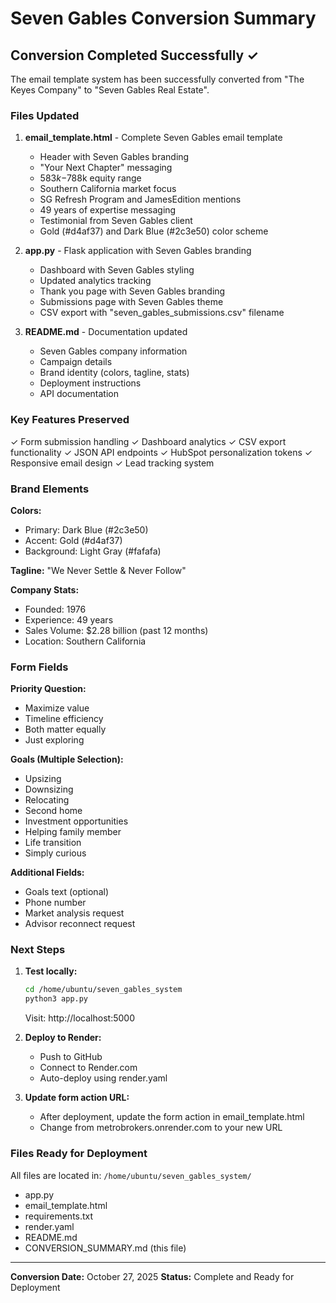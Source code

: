# Seven Gables Conversion Summary

## Conversion Completed Successfully ✓

The email template system has been successfully converted from "The Keyes Company" to "Seven Gables Real Estate".

### Files Updated

1. **email_template.html** - Complete Seven Gables email template
   - Header with Seven Gables branding
   - "Your Next Chapter" messaging
   - $583k-$788k equity range
   - Southern California market focus
   - SG Refresh Program and JamesEdition mentions
   - 49 years of expertise messaging
   - Testimonial from Seven Gables client
   - Gold (#d4af37) and Dark Blue (#2c3e50) color scheme

2. **app.py** - Flask application with Seven Gables branding
   - Dashboard with Seven Gables styling
   - Updated analytics tracking
   - Thank you page with Seven Gables branding
   - Submissions page with Seven Gables theme
   - CSV export with "seven_gables_submissions.csv" filename

3. **README.md** - Documentation updated
   - Seven Gables company information
   - Campaign details
   - Brand identity (colors, tagline, stats)
   - Deployment instructions
   - API documentation

### Key Features Preserved

✓ Form submission handling
✓ Dashboard analytics
✓ CSV export functionality
✓ JSON API endpoints
✓ HubSpot personalization tokens
✓ Responsive email design
✓ Lead tracking system

### Brand Elements

**Colors:**
- Primary: Dark Blue (#2c3e50)
- Accent: Gold (#d4af37)
- Background: Light Gray (#fafafa)

**Tagline:**
"We Never Settle & Never Follow"

**Company Stats:**
- Founded: 1976
- Experience: 49 years
- Sales Volume: $2.28 billion (past 12 months)
- Location: Southern California

### Form Fields

**Priority Question:**
- Maximize value
- Timeline efficiency
- Both matter equally
- Just exploring

**Goals (Multiple Selection):**
- Upsizing
- Downsizing
- Relocating
- Second home
- Investment opportunities
- Helping family member
- Life transition
- Simply curious

**Additional Fields:**
- Goals text (optional)
- Phone number
- Market analysis request
- Advisor reconnect request

### Next Steps

1. **Test locally:**
   ```bash
   cd /home/ubuntu/seven_gables_system
   python3 app.py
   ```
   Visit: http://localhost:5000

2. **Deploy to Render:**
   - Push to GitHub
   - Connect to Render.com
   - Auto-deploy using render.yaml

3. **Update form action URL:**
   - After deployment, update the form action in email_template.html
   - Change from metrobrokers.onrender.com to your new URL

### Files Ready for Deployment

All files are located in: `/home/ubuntu/seven_gables_system/`

- app.py
- email_template.html
- requirements.txt
- render.yaml
- README.md
- CONVERSION_SUMMARY.md (this file)

---

**Conversion Date:** October 27, 2025
**Status:** Complete and Ready for Deployment
